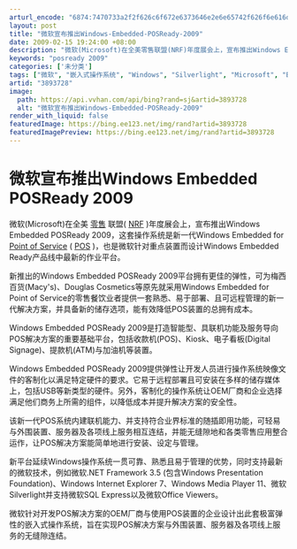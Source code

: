 ```yaml
---
arturl_encode: "6874:7470733a2f2f626c6f672e6373646e2e6e65742f626f6e616d:612f61727469636c652f64657461696c732f33383933373238"
layout: post
title: "微软宣布推出Windows-Embedded-POSReady-2009"
date: 2009-02-15 19:24:00 +08:00
description: "微软(Microsoft)在全美零售联盟(NRF)年度展会上，宣布推出Windows Embedde"
keywords: "posready 2009"
categories: ['未分类']
tags: ["微软", "嵌入式操作系统", "Windows", "Silverlight", "Microsoft", "Express"]
artid: "3893728"
image:
  path: https://api.vvhan.com/api/bing?rand=sj&artid=3893728
  alt: "微软宣布推出Windows-Embedded-POSReady-2009"
render_with_liquid: false
featuredImage: https://bing.ee123.net/img/rand?artid=3893728
featuredImagePreview: https://bing.ee123.net/img/rand?artid=3893728
---
```


# 微软宣布推出Windows Embedded POSReady 2009

微软(Microsoft)在全美
[零售](http://www.eetchina.com/ART_8800511442_617693_NT_f582deb2.HTM "微软与IBM携手为零售及餐饮业提供预装Windows Embedded的解决方案")
联盟(
[NRF](http://www.eetchina.com/ART_8800373081_480101_NT_95333c4a.HTM "IC设计业面临挑战，成本与验证问题成焦点")
)年度展会上，宣布推出Windows Embedded POSReady 2009，这套操作系统是新一代Windows Embedded for
[Point of Service](http://www.eetchina.com/SEARCH/ART/Point+of+Service.HTM)
(
[POS](http://www.eetchina.com/SEARCH/ART/POS.HTM)
)，也是微软针对重点装置而设计Windows Embedded Ready产品线中最新的作业平台。

新推出的Windows Embedded POSReady 2009平台拥有更佳的弹性，可为梅西百货(Macy's)、Douglas Cosmetics等原先就采用Windows Embedded for Point of Service的零售餐饮业者提供一套熟悉、易于部署、且可远程管理的新一代解决方案，并具备新的储存选项，能有效降低POS装置的总拥有成本。

Windows Embedded POSReady 2009是打造智能型、具联机功能及服务导向POS解决方案的重要基础平台，包括收款机(POS)、Kiosk、电子看板(Digital Signage)、提款机(ATM)与加油机等装置。

Windows Embedded POSReady 2009提供弹性让开发人员进行操作系统映像文件的客制化以满足特定硬件的要求。它易于远程部署且可安装在多样的储存媒体上，包括USB等新类型的硬件。另外，客制化的操作系统让OEM厂商和企业选择满足他们商务上所需的组件，以降低成本并提升解决方案的安全性。

该新一代POS系统内建联机能力、并支持符合业界标准的随插即用功能，可轻易与外围装置、服务器及各项线上服务相互连结，并能无缝隙地和各类零售应用整合运作，让POS解决方案能简单地进行安装、设定与管理。

新平台延续Windows操作系统一贯可靠、熟悉且易于管理的优势，同时支持最新的微软技术，例如微软.NET Framework 3.5 (包含Windows Presentation Foundation)、Windows Internet Explorer 7、Windows Media Player 11、微软Silverlight并支持微软SQL Express以及微软Office Viewers。

微软针对开发POS解决方案的OEM厂商与使用POS装置的企业设计出此套极富弹性的嵌入式操作系统，旨在实现POS解决方案与外围装置、服务器及各项线上服务的无缝隙连结。